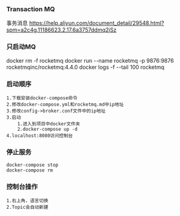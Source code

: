 ###  Transaction MQ 
事务消息
https://help.aliyun.com/document_detail/29548.html?spm=a2c4g.11186623.2.17.6a3757ddmq2jSz


### 只启动MQ
docker rm -f rocketmq
docker run  --name rocketmq     -p 9876:9876    rocketmqinc/rocketmq:4.4.0
docker logs -f --tail 100 rocketmq


### 启动顺序
```text
1.下载安装docker-compose命令
2.修改docker-compose.yml和rocketmq.md中ip地址
3.修改config->broker.conf文件中的ip地址
3.启动
    1.进入到项目中docker文件夹
    2.docker-compose up -d
4.localhost:8080访问控制台
```

### 停止服务
```text
docker-compose stop
docker-compose rm
```

### 控制台操作
```text
1.右上角，语言切换
2.Topic会自动新建

```